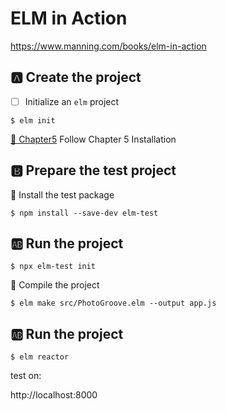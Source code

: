 # ELM in Action

https://www.manning.com/books/elm-in-action


## :a: Create the project

- [ ] Initialize an `elm` project

```
$ elm init
```

[ :round_pushpin: Chapter5](../chapter5) Follow Chapter 5 Installation


## :b: Prepare the test project


:round_pushpin:  Install the test package

```
$ npm install --save-dev elm-test 
```

## :ab: Run the project

```
$ npx elm-test init
```

:round_pushpin:  Compile the project

```
$ elm make src/PhotoGroove.elm --output app.js
```

## :ab: Run the project

```
$ elm reactor
```

test on:

http://localhost:8000


